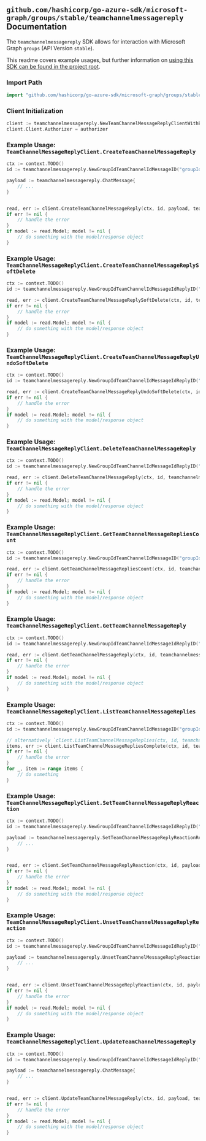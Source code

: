 
## `github.com/hashicorp/go-azure-sdk/microsoft-graph/groups/stable/teamchannelmessagereply` Documentation

The `teamchannelmessagereply` SDK allows for interaction with Microsoft Graph `groups` (API Version `stable`).

This readme covers example usages, but further information on [using this SDK can be found in the project root](https://github.com/hashicorp/go-azure-sdk/tree/main/docs).

### Import Path

```go
import "github.com/hashicorp/go-azure-sdk/microsoft-graph/groups/stable/teamchannelmessagereply"
```


### Client Initialization

```go
client := teamchannelmessagereply.NewTeamChannelMessageReplyClientWithBaseURI("https://graph.microsoft.com")
client.Client.Authorizer = authorizer
```


### Example Usage: `TeamChannelMessageReplyClient.CreateTeamChannelMessageReply`

```go
ctx := context.TODO()
id := teamchannelmessagereply.NewGroupIdTeamChannelIdMessageID("groupId", "channelId", "chatMessageId")

payload := teamchannelmessagereply.ChatMessage{
	// ...
}


read, err := client.CreateTeamChannelMessageReply(ctx, id, payload, teamchannelmessagereply.DefaultCreateTeamChannelMessageReplyOperationOptions())
if err != nil {
	// handle the error
}
if model := read.Model; model != nil {
	// do something with the model/response object
}
```


### Example Usage: `TeamChannelMessageReplyClient.CreateTeamChannelMessageReplySoftDelete`

```go
ctx := context.TODO()
id := teamchannelmessagereply.NewGroupIdTeamChannelIdMessageIdReplyID("groupId", "channelId", "chatMessageId", "chatMessageId1")

read, err := client.CreateTeamChannelMessageReplySoftDelete(ctx, id, teamchannelmessagereply.DefaultCreateTeamChannelMessageReplySoftDeleteOperationOptions())
if err != nil {
	// handle the error
}
if model := read.Model; model != nil {
	// do something with the model/response object
}
```


### Example Usage: `TeamChannelMessageReplyClient.CreateTeamChannelMessageReplyUndoSoftDelete`

```go
ctx := context.TODO()
id := teamchannelmessagereply.NewGroupIdTeamChannelIdMessageIdReplyID("groupId", "channelId", "chatMessageId", "chatMessageId1")

read, err := client.CreateTeamChannelMessageReplyUndoSoftDelete(ctx, id, teamchannelmessagereply.DefaultCreateTeamChannelMessageReplyUndoSoftDeleteOperationOptions())
if err != nil {
	// handle the error
}
if model := read.Model; model != nil {
	// do something with the model/response object
}
```


### Example Usage: `TeamChannelMessageReplyClient.DeleteTeamChannelMessageReply`

```go
ctx := context.TODO()
id := teamchannelmessagereply.NewGroupIdTeamChannelIdMessageIdReplyID("groupId", "channelId", "chatMessageId", "chatMessageId1")

read, err := client.DeleteTeamChannelMessageReply(ctx, id, teamchannelmessagereply.DefaultDeleteTeamChannelMessageReplyOperationOptions())
if err != nil {
	// handle the error
}
if model := read.Model; model != nil {
	// do something with the model/response object
}
```


### Example Usage: `TeamChannelMessageReplyClient.GetTeamChannelMessageRepliesCount`

```go
ctx := context.TODO()
id := teamchannelmessagereply.NewGroupIdTeamChannelIdMessageID("groupId", "channelId", "chatMessageId")

read, err := client.GetTeamChannelMessageRepliesCount(ctx, id, teamchannelmessagereply.DefaultGetTeamChannelMessageRepliesCountOperationOptions())
if err != nil {
	// handle the error
}
if model := read.Model; model != nil {
	// do something with the model/response object
}
```


### Example Usage: `TeamChannelMessageReplyClient.GetTeamChannelMessageReply`

```go
ctx := context.TODO()
id := teamchannelmessagereply.NewGroupIdTeamChannelIdMessageIdReplyID("groupId", "channelId", "chatMessageId", "chatMessageId1")

read, err := client.GetTeamChannelMessageReply(ctx, id, teamchannelmessagereply.DefaultGetTeamChannelMessageReplyOperationOptions())
if err != nil {
	// handle the error
}
if model := read.Model; model != nil {
	// do something with the model/response object
}
```


### Example Usage: `TeamChannelMessageReplyClient.ListTeamChannelMessageReplies`

```go
ctx := context.TODO()
id := teamchannelmessagereply.NewGroupIdTeamChannelIdMessageID("groupId", "channelId", "chatMessageId")

// alternatively `client.ListTeamChannelMessageReplies(ctx, id, teamchannelmessagereply.DefaultListTeamChannelMessageRepliesOperationOptions())` can be used to do batched pagination
items, err := client.ListTeamChannelMessageRepliesComplete(ctx, id, teamchannelmessagereply.DefaultListTeamChannelMessageRepliesOperationOptions())
if err != nil {
	// handle the error
}
for _, item := range items {
	// do something
}
```


### Example Usage: `TeamChannelMessageReplyClient.SetTeamChannelMessageReplyReaction`

```go
ctx := context.TODO()
id := teamchannelmessagereply.NewGroupIdTeamChannelIdMessageIdReplyID("groupId", "channelId", "chatMessageId", "chatMessageId1")

payload := teamchannelmessagereply.SetTeamChannelMessageReplyReactionRequest{
	// ...
}


read, err := client.SetTeamChannelMessageReplyReaction(ctx, id, payload, teamchannelmessagereply.DefaultSetTeamChannelMessageReplyReactionOperationOptions())
if err != nil {
	// handle the error
}
if model := read.Model; model != nil {
	// do something with the model/response object
}
```


### Example Usage: `TeamChannelMessageReplyClient.UnsetTeamChannelMessageReplyReaction`

```go
ctx := context.TODO()
id := teamchannelmessagereply.NewGroupIdTeamChannelIdMessageIdReplyID("groupId", "channelId", "chatMessageId", "chatMessageId1")

payload := teamchannelmessagereply.UnsetTeamChannelMessageReplyReactionRequest{
	// ...
}


read, err := client.UnsetTeamChannelMessageReplyReaction(ctx, id, payload, teamchannelmessagereply.DefaultUnsetTeamChannelMessageReplyReactionOperationOptions())
if err != nil {
	// handle the error
}
if model := read.Model; model != nil {
	// do something with the model/response object
}
```


### Example Usage: `TeamChannelMessageReplyClient.UpdateTeamChannelMessageReply`

```go
ctx := context.TODO()
id := teamchannelmessagereply.NewGroupIdTeamChannelIdMessageIdReplyID("groupId", "channelId", "chatMessageId", "chatMessageId1")

payload := teamchannelmessagereply.ChatMessage{
	// ...
}


read, err := client.UpdateTeamChannelMessageReply(ctx, id, payload, teamchannelmessagereply.DefaultUpdateTeamChannelMessageReplyOperationOptions())
if err != nil {
	// handle the error
}
if model := read.Model; model != nil {
	// do something with the model/response object
}
```
